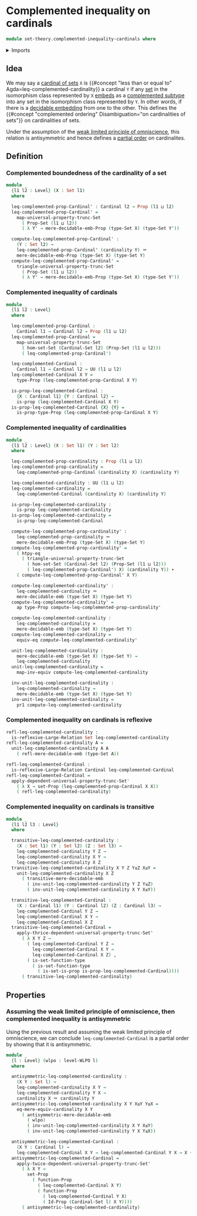# Complemented inequality on cardinals

```agda
module set-theory.complemented-inequality-cardinals where
```

<details><summary>Imports</summary>

```agda
open import foundation.action-on-identifications-functions
open import foundation.dependent-pair-types
open import foundation.equivalences
open import foundation.function-extensionality
open import foundation.identity-types
open import foundation.large-binary-relations
open import foundation.mere-decidable-embeddings
open import foundation.propositional-extensionality
open import foundation.propositions
open import foundation.set-truncations
open import foundation.sets
open import foundation.univalence
open import foundation.universe-levels
open import foundation.weak-limited-principle-of-omniscience

open import set-theory.cardinals
open import set-theory.equality-cardinals
```

</details>

## Idea

We may say a [cardinal of sets](set-theory.cardinals.md) `X` is
{{#concept "less than or equal to" Agda=leq-complemented-cardinality}} a
cardinal `Y` if any [set](foundation-core.sets.md) in the isomorphism class
represented by `X` [embeds](foundation-core.embeddings.md) as a
[complemented subtype](foundation.decidable-subtypes.md) into any set in the
isomorphism class represented by `Y`. In other words, if there is a
[decidable embedding](foundation.decidable-embeddings.md) from one to the other.
This defines the
{{#concept "complemented ordering" Disambiguation="on cardinalities of sets"}}
on cardinalities of sets.

Under the assumption of the
[weak limited principle of omniscience](foundation.weak-limited-principle-of-omniscience.md),
this relation is antisymmetric and hence defines a
[partial order](order-theory.posets.md) on cardinalites.

## Definition

### Complemented boundedness of the cardinality of a set

```agda
module _
  {l1 l2 : Level} (X : Set l1)
  where

  leq-complemented-prop-Cardinal' : Cardinal l2 → Prop (l1 ⊔ l2)
  leq-complemented-prop-Cardinal' =
    map-universal-property-trunc-Set
      ( Prop-Set (l1 ⊔ l2))
      ( λ Y' → mere-decidable-emb-Prop (type-Set X) (type-Set Y'))

  compute-leq-complemented-prop-Cardinal' :
    (Y : Set l2) →
    leq-complemented-prop-Cardinal' (cardinality Y) ＝
    mere-decidable-emb-Prop (type-Set X) (type-Set Y)
  compute-leq-complemented-prop-Cardinal' =
    triangle-universal-property-trunc-Set
      ( Prop-Set (l1 ⊔ l2))
      ( λ Y' → mere-decidable-emb-Prop (type-Set X) (type-Set Y'))
```

### Complemented inequality of cardinals

```agda
module _
  {l1 l2 : Level}
  where

  leq-complemented-prop-Cardinal :
    Cardinal l1 → Cardinal l2 → Prop (l1 ⊔ l2)
  leq-complemented-prop-Cardinal =
    map-universal-property-trunc-Set
      ( hom-set-Set (Cardinal-Set l2) (Prop-Set (l1 ⊔ l2)))
      ( leq-complemented-prop-Cardinal')

  leq-complemented-Cardinal :
    Cardinal l1 → Cardinal l2 → UU (l1 ⊔ l2)
  leq-complemented-Cardinal X Y =
    type-Prop (leq-complemented-prop-Cardinal X Y)

  is-prop-leq-complemented-Cardinal :
    {X : Cardinal l1} {Y : Cardinal l2} →
    is-prop (leq-complemented-Cardinal X Y)
  is-prop-leq-complemented-Cardinal {X} {Y} =
    is-prop-type-Prop (leq-complemented-prop-Cardinal X Y)
```

### Complemented inequality of cardinalities

```agda
module _
  {l1 l2 : Level} (X : Set l1) (Y : Set l2)
  where

  leq-complemented-prop-cardinality : Prop (l1 ⊔ l2)
  leq-complemented-prop-cardinality =
    leq-complemented-prop-Cardinal (cardinality X) (cardinality Y)

  leq-complemented-cardinality : UU (l1 ⊔ l2)
  leq-complemented-cardinality =
    leq-complemented-Cardinal (cardinality X) (cardinality Y)

  is-prop-leq-complemented-cardinality :
    is-prop leq-complemented-cardinality
  is-prop-leq-complemented-cardinality =
    is-prop-leq-complemented-Cardinal

  compute-leq-complemented-prop-cardinality' :
    leq-complemented-prop-cardinality ＝
    mere-decidable-emb-Prop (type-Set X) (type-Set Y)
  compute-leq-complemented-prop-cardinality' =
    ( htpy-eq
      ( triangle-universal-property-trunc-Set
        ( hom-set-Set (Cardinal-Set l2) (Prop-Set (l1 ⊔ l2)))
        ( leq-complemented-prop-Cardinal') X) (cardinality Y)) ∙
    ( compute-leq-complemented-prop-Cardinal' X Y)

  compute-leq-complemented-cardinality' :
    leq-complemented-cardinality ＝
    mere-decidable-emb (type-Set X) (type-Set Y)
  compute-leq-complemented-cardinality' =
    ap type-Prop compute-leq-complemented-prop-cardinality'

  compute-leq-complemented-cardinality :
    leq-complemented-cardinality ≃
    mere-decidable-emb (type-Set X) (type-Set Y)
  compute-leq-complemented-cardinality =
    equiv-eq compute-leq-complemented-cardinality'

  unit-leq-complemented-cardinality :
    mere-decidable-emb (type-Set X) (type-Set Y) →
    leq-complemented-cardinality
  unit-leq-complemented-cardinality =
    map-inv-equiv compute-leq-complemented-cardinality

  inv-unit-leq-complemented-cardinality :
    leq-complemented-cardinality →
    mere-decidable-emb (type-Set X) (type-Set Y)
  inv-unit-leq-complemented-cardinality =
    pr1 compute-leq-complemented-cardinality
```

### Complemented inequality on cardinals is reflexive

```agda
refl-leq-complemented-cardinality :
  is-reflexive-Large-Relation Set leq-complemented-cardinality
refl-leq-complemented-cardinality A =
  unit-leq-complemented-cardinality A A
    ( refl-mere-decidable-emb (type-Set A))

refl-leq-complemented-Cardinal :
  is-reflexive-Large-Relation Cardinal leq-complemented-Cardinal
refl-leq-complemented-Cardinal =
  apply-dependent-universal-property-trunc-Set'
    ( λ X → set-Prop (leq-complemented-prop-Cardinal X X))
    ( refl-leq-complemented-cardinality)
```

### Complemented inequality on cardinals is transitive

```agda
module _
  {l1 l2 l3 : Level}
  where

  transitive-leq-complemented-cardinality :
    (X : Set l1) (Y : Set l2) (Z : Set l3) →
    leq-complemented-cardinality Y Z →
    leq-complemented-cardinality X Y →
    leq-complemented-cardinality X Z
  transitive-leq-complemented-cardinality X Y Z Y≤Z X≤Y =
    unit-leq-complemented-cardinality X Z
      ( transitive-mere-decidable-emb
        ( inv-unit-leq-complemented-cardinality Y Z Y≤Z)
        ( inv-unit-leq-complemented-cardinality X Y X≤Y))

  transitive-leq-complemented-Cardinal :
    (X : Cardinal l1) (Y : Cardinal l2) (Z : Cardinal l3) →
    leq-complemented-Cardinal Y Z →
    leq-complemented-Cardinal X Y →
    leq-complemented-Cardinal X Z
  transitive-leq-complemented-Cardinal =
    apply-thrice-dependent-universal-property-trunc-Set'
      ( λ X Y Z →
        ( leq-complemented-Cardinal Y Z →
          leq-complemented-Cardinal X Y →
          leq-complemented-Cardinal X Z) ,
        ( is-set-function-type
          ( is-set-function-type
            ( is-set-is-prop is-prop-leq-complemented-Cardinal))))
      ( transitive-leq-complemented-cardinality)
```

## Properties

### Assuming the weak limited principle of omniscience, then complemented inequality is antisymmetric

Using the previous result and assuming the weak limited principle of
omniscience, we can conclude `leq-complemented-Cardinal` is a partial order by
showing that it is antisymmetric.

```agda
module _
  {l : Level} (wlpo : level-WLPO l)
  where

  antisymmetric-leq-complemented-cardinality :
    (X Y : Set l) →
    leq-complemented-cardinality X Y →
    leq-complemented-cardinality Y X →
    cardinality X ＝ cardinality Y
  antisymmetric-leq-complemented-cardinality X Y X≤Y Y≤X =
    eq-mere-equiv-cardinality X Y
      ( antisymmetric-mere-decidable-emb
        ( wlpo)
        ( inv-unit-leq-complemented-cardinality X Y X≤Y)
        ( inv-unit-leq-complemented-cardinality Y X Y≤X))

  antisymmetric-leq-complemented-Cardinal :
    (X Y : Cardinal l) →
    leq-complemented-Cardinal X Y → leq-complemented-Cardinal Y X → X ＝ Y
  antisymmetric-leq-complemented-Cardinal =
    apply-twice-dependent-universal-property-trunc-Set'
      ( λ X Y →
        set-Prop
          ( function-Prop
            ( leq-complemented-Cardinal X Y)
            ( function-Prop
              ( leq-complemented-Cardinal Y X)
              ( Id-Prop (Cardinal-Set l) X Y))))
      ( antisymmetric-leq-complemented-cardinality)
```
